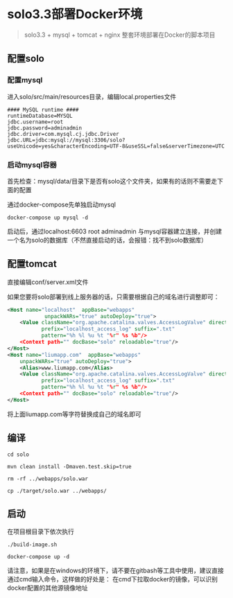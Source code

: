 # solo3.3部署Docker环境

> solo3.3 + mysql + tomcat + nginx 整套环境部署在Docker的脚本项目

## 配置solo

### 配置mysql

进入solo/src/main/resources目录，编辑local.properties文件

````properties
#### MySQL runtime ####
runtimeDatabase=MYSQL
jdbc.username=root
jdbc.password=adminadmin
jdbc.driver=com.mysql.cj.jdbc.Driver
jdbc.URL=jdbc:mysql://mysql:3306/solo?useUnicode=yes&characterEncoding=UTF-8&useSSL=false&serverTimezone=UTC
````

### 启动mysql容器

首先检查：mysql/data/目录下是否有solo这个文件夹，如果有的话则不需要走下面的配置

通过docker-compose先单独启动mysql

````shell
docker-compose up mysql -d
````

启动后，通过localhost:6603 root adminadmin 与mysql容器建立连接，并创建一个名为solo的数据库（不然直接启动的话，会报错：找不到solo数据库）

## 配置tomcat
 
直接编辑conf/server.xml文件

如果您要将solo部署到线上服务器的话，只需要根据自己的域名进行调整即可：

````xml
<Host name="localhost"  appBase="webapps"
            unpackWARs="true" autoDeploy="true">
	<Value className="org.apache.catalina.valves.AccessLogValve" directory="logs"
	       prefix="localhost_access_log" suffix=".txt"
	       pattern="%h %l %u %t "%r" %s %b"/>
	<Context path="" docBase="solo" reloadable="true"/>
</Host>
<Host name="liumapp.com"  appBase="webapps"
    unpackWARs="true" autoDeploy="true">
	<Alias>www.liumapp.com</Alias>
	<Value className="org.apache.catalina.valves.AccessLogValve" directory="logs"
	       prefix="localhost_access_log" suffix=".txt"
	       pattern="%h %l %u %t "%r" %s %b"/>
	<Context path="" docBase="solo" reloadable="true"/>
</Host>     
````

将上面liumapp.com等字符替换成自己的域名即可

## 编译

````shell
cd solo

mvn clean install -Dmaven.test.skip=true

rm -rf ../webapps/solo.war

cp ./target/solo.war ../webapps/
````

## 启动

在项目根目录下依次执行

````shell
./build-image.sh

docker-compose up -d
````

请注意，如果是在windows的环境下，请不要在gitbash等工具中使用，建议直接通过cmd输入命令，这样做的好处是： 在cmd下拉取docker的镜像，可以识别docker配置的其他源镜像地址

